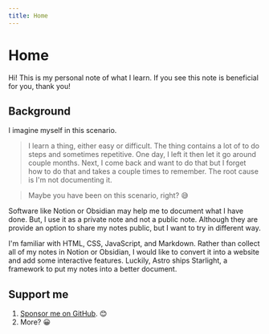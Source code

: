 ```yaml
---
title: Home
---
```


# Home

Hi! This is my personal note of what I learn. If you see this note is beneficial for you, thank you!

## Background

I imagine myself in this scenario.

> I learn a thing, either easy or difficult. The thing contains a lot of to do steps and sometimes repetitive. One day, I left it then let it go around couple months. Next, I come back and want to do that but I forget how to do that and takes a couple times to remember. The root cause is I'm not documenting it.

> Maybe you have been on this scenario, right? 😅

Software like Notion or Obsidian may help me to document what I have done. But, I use it as a private note and not a public note. Although they are provide an option to share my notes public, but I want to try in different way.

I'm familiar with HTML, CSS, JavaScript, and Markdown. Rather than collect all of my notes in Notion or Obsidian, I would like to convert it into a website and add some interactive features. Luckily, Astro ships Starlight, a framework to put my notes into a better document.

## Support me

1. [Sponsor me on GitHub](https://github.com/sponsors/kresnasatya). 😊
2. More? 😀